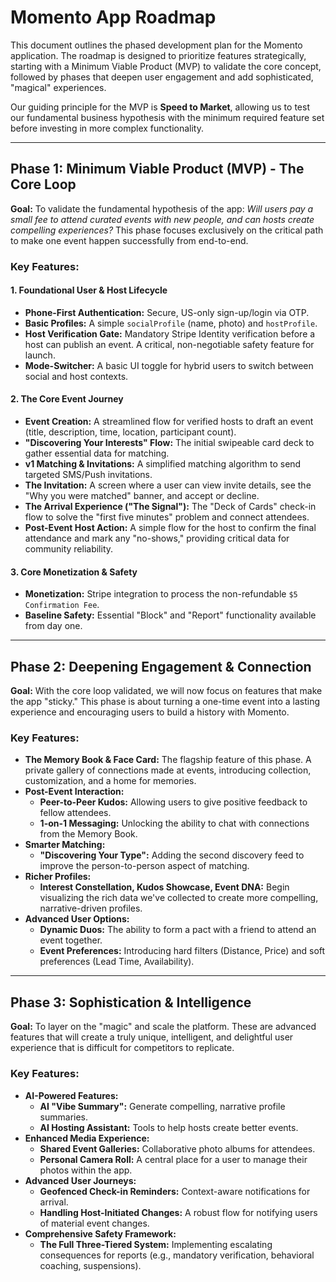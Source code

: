 # Momento App Roadmap

This document outlines the phased development plan for the Momento application. The roadmap is designed to prioritize features strategically, starting with a Minimum Viable Product (MVP) to validate the core concept, followed by phases that deepen user engagement and add sophisticated, "magical" experiences.

Our guiding principle for the MVP is **Speed to Market**, allowing us to test our fundamental business hypothesis with the minimum required feature set before investing in more complex functionality.

---

## Phase 1: Minimum Viable Product (MVP) - The Core Loop

**Goal:** To validate the fundamental hypothesis of the app: _Will users pay a small fee to attend curated events with new people, and can hosts create compelling experiences?_ This phase focuses exclusively on the critical path to make one event happen successfully from end-to-end.

### Key Features:

#### 1. Foundational User & Host Lifecycle

- **Phone-First Authentication:** Secure, US-only sign-up/login via OTP.
- **Basic Profiles:** A simple `socialProfile` (name, photo) and `hostProfile`.
- **Host Verification Gate:** Mandatory Stripe Identity verification before a host can publish an event. A critical, non-negotiable safety feature for launch.
- **Mode-Switcher:** A basic UI toggle for hybrid users to switch between social and host contexts.

#### 2. The Core Event Journey

- **Event Creation:** A streamlined flow for verified hosts to draft an event (title, description, time, location, participant count).
- **"Discovering Your Interests" Flow:** The initial swipeable card deck to gather essential data for matching.
- **v1 Matching & Invitations:** A simplified matching algorithm to send targeted SMS/Push invitations.
- **The Invitation:** A screen where a user can view invite details, see the "Why you were matched" banner, and accept or decline.
- **The Arrival Experience ("The Signal"):** The "Deck of Cards" check-in flow to solve the "first five minutes" problem and connect attendees.
- **Post-Event Host Action:** A simple flow for the host to confirm the final attendance and mark any "no-shows," providing critical data for community reliability.

#### 3. Core Monetization & Safety

- **Monetization:** Stripe integration to process the non-refundable `$5 Confirmation Fee`.
- **Baseline Safety:** Essential "Block" and "Report" functionality available from day one.

---

## Phase 2: Deepening Engagement & Connection

**Goal:** With the core loop validated, we will now focus on features that make the app "sticky." This phase is about turning a one-time event into a lasting experience and encouraging users to build a history with Momento.

### Key Features:

- **The Memory Book & Face Card:** The flagship feature of this phase. A private gallery of connections made at events, introducing collection, customization, and a home for memories.
- **Post-Event Interaction:**
  - **Peer-to-Peer Kudos:** Allowing users to give positive feedback to fellow attendees.
  - **1-on-1 Messaging:** Unlocking the ability to chat with connections from the Memory Book.
- **Smarter Matching:**
  - **"Discovering Your Type":** Adding the second discovery feed to improve the person-to-person aspect of matching.
- **Richer Profiles:**
  - **Interest Constellation, Kudos Showcase, Event DNA:** Begin visualizing the rich data we've collected to create more compelling, narrative-driven profiles.
- **Advanced User Options:**
  - **Dynamic Duos:** The ability to form a pact with a friend to attend an event together.
  - **Event Preferences:** Introducing hard filters (Distance, Price) and soft preferences (Lead Time, Availability).

---

## Phase 3: Sophistication & Intelligence

**Goal:** To layer on the "magic" and scale the platform. These are advanced features that will create a truly unique, intelligent, and delightful user experience that is difficult for competitors to replicate.

### Key Features:

- **AI-Powered Features:**
  - **AI "Vibe Summary":** Generate compelling, narrative profile summaries.
  - **AI Hosting Assistant:** Tools to help hosts create better events.
- **Enhanced Media Experience:**
  - **Shared Event Galleries:** Collaborative photo albums for attendees.
  - **Personal Camera Roll:** A central place for a user to manage their photos within the app.
- **Advanced User Journeys:**
  - **Geofenced Check-in Reminders:** Context-aware notifications for arrival.
  - **Handling Host-Initiated Changes:** A robust flow for notifying users of material event changes.
- **Comprehensive Safety Framework:**
  - **The Full Three-Tiered System:** Implementing escalating consequences for reports (e.g., mandatory verification, behavioral coaching, suspensions).
